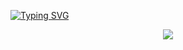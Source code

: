 <a href="https://git.io/typing-svg"><img src="https://readme-typing-svg.herokuapp.com?font=Noto+Sans+Display&weight=500&size=50&duration=4000&pause=2000&color=EEF1F5FD&center=true&width=1920&height=80&lines=Hi+There!++I'm+Donghan!;I+research+some+intstres+code+here%2C++;Enjoy+it+%3A)+" alt="Typing SVG" /></a>


<div align="center"> <img src="https://github-readme-streak-stats.herokuapp.com?user=donghan9776&theme=transparent&hide_border=true&border_radius=5&card_width=800)(https://git.io/streak-stats)" /> </div>


<!--
**donghan9776/donghan9776** is a ✨ _special_ ✨ repository because its `README.md` (this file) appears on your GitHub profile.
[![臥龍東苑](https://upload.wikimedia.org/wikipedia/commons/3/3c/IMG_logo_%282017%29.svg)](donghan9776.github.io)
Here are some ideas to get you started:

- 🔭 I’m currently working on ...
- 🌱 I’m currently learning ...
- 👯 I’m looking to collaborate on ...
- 🤔 I’m looking for help with ...
- 💬 Ask me about ...
- 📫 How to reach me: ...
- 😄 Pronouns: ...
- ⚡ Fun fact: ...
-->
